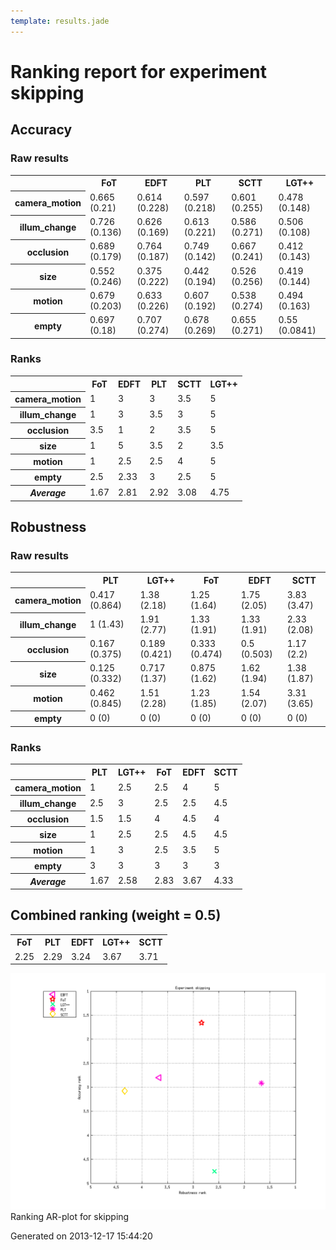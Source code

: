 ```yaml
---
template: results.jade
---
```

<div class='results'>
<h1 class="caption">Ranking report for experiment skipping</h1>
<h2>Accuracy</h2>
<h3>Raw results</h3>
<div class="table"><table>
<tr><th>&nbsp;</th><th>FoT</th><th>EDFT</th><th>PLT</th><th>SCTT</th><th>LGT++</th></tr>
<tr><th>camera_motion</th><td>0.665 (0.21)</td><td>0.614 (0.228)</td><td>0.597 (0.218)</td><td>0.601 (0.255)</td><td>0.478 (0.148)</td></tr>
<tr><th>illum_change</th><td>0.726 (0.136)</td><td>0.626 (0.169)</td><td>0.613 (0.221)</td><td>0.586 (0.271)</td><td>0.506 (0.108)</td></tr>
<tr><th>occlusion</th><td>0.689 (0.179)</td><td>0.764 (0.187)</td><td>0.749 (0.142)</td><td>0.667 (0.241)</td><td>0.412 (0.143)</td></tr>
<tr><th>size</th><td>0.552 (0.246)</td><td>0.375 (0.222)</td><td>0.442 (0.194)</td><td>0.526 (0.256)</td><td>0.419 (0.144)</td></tr>
<tr><th>motion</th><td>0.679 (0.203)</td><td>0.633 (0.226)</td><td>0.607 (0.192)</td><td>0.538 (0.274)</td><td>0.494 (0.163)</td></tr>
<tr><th>empty</th><td>0.697 (0.18)</td><td>0.707 (0.274)</td><td>0.678 (0.269)</td><td>0.655 (0.271)</td><td>0.55 (0.0841)</td></tr>
</table>
</div><h3>Ranks</h3>
<div class="table"><table>
<tr><th>&nbsp;</th><th>FoT</th><th>EDFT</th><th>PLT</th><th>SCTT</th><th>LGT++</th></tr>
<tr><th>camera_motion</th><td>1</td><td>3</td><td>3</td><td>3.5</td><td>5</td></tr>
<tr><th>illum_change</th><td>1</td><td>3</td><td>3.5</td><td>3</td><td>5</td></tr>
<tr><th>occlusion</th><td>3.5</td><td>1</td><td>2</td><td>3.5</td><td>5</td></tr>
<tr><th>size</th><td>1</td><td>5</td><td>3.5</td><td>2</td><td>3.5</td></tr>
<tr><th>motion</th><td>1</td><td>2.5</td><td>2.5</td><td>4</td><td>5</td></tr>
<tr><th>empty</th><td>2.5</td><td>2.33</td><td>3</td><td>2.5</td><td>5</td></tr>
<tr><th><em>Average</em></th><td>1.67</td><td>2.81</td><td>2.92</td><td>3.08</td><td>4.75</td></tr>
</table>
</div><h2>Robustness</h2>
<h3>Raw results</h3>
<div class="table"><table>
<tr><th>&nbsp;</th><th>PLT</th><th>LGT++</th><th>FoT</th><th>EDFT</th><th>SCTT</th></tr>
<tr><th>camera_motion</th><td>0.417 (0.864)</td><td>1.38 (2.18)</td><td>1.25 (1.64)</td><td>1.75 (2.05)</td><td>3.83 (3.47)</td></tr>
<tr><th>illum_change</th><td>1 (1.43)</td><td>1.91 (2.77)</td><td>1.33 (1.91)</td><td>1.33 (1.91)</td><td>2.33 (2.08)</td></tr>
<tr><th>occlusion</th><td>0.167 (0.375)</td><td>0.189 (0.421)</td><td>0.333 (0.474)</td><td>0.5 (0.503)</td><td>1.17 (2.2)</td></tr>
<tr><th>size</th><td>0.125 (0.332)</td><td>0.717 (1.37)</td><td>0.875 (1.62)</td><td>1.62 (1.94)</td><td>1.38 (1.87)</td></tr>
<tr><th>motion</th><td>0.462 (0.845)</td><td>1.51 (2.28)</td><td>1.23 (1.85)</td><td>1.54 (2.07)</td><td>3.31 (3.65)</td></tr>
<tr><th>empty</th><td>0 (0)</td><td>0 (0)</td><td>0 (0)</td><td>0 (0)</td><td>0 (0)</td></tr>
</table>
</div><h3>Ranks</h3>
<div class="table"><table>
<tr><th>&nbsp;</th><th>PLT</th><th>LGT++</th><th>FoT</th><th>EDFT</th><th>SCTT</th></tr>
<tr><th>camera_motion</th><td>1</td><td>2.5</td><td>2.5</td><td>4</td><td>5</td></tr>
<tr><th>illum_change</th><td>2.5</td><td>3</td><td>2.5</td><td>2.5</td><td>4.5</td></tr>
<tr><th>occlusion</th><td>1.5</td><td>1.5</td><td>4</td><td>4.5</td><td>4</td></tr>
<tr><th>size</th><td>1</td><td>2.5</td><td>2.5</td><td>4.5</td><td>4.5</td></tr>
<tr><th>motion</th><td>1</td><td>3</td><td>2.5</td><td>3.5</td><td>5</td></tr>
<tr><th>empty</th><td>3</td><td>3</td><td>3</td><td>3</td><td>3</td></tr>
<tr><th><em>Average</em></th><td>1.67</td><td>2.58</td><td>2.83</td><td>3.67</td><td>4.33</td></tr>
</table>
</div><h2>Combined ranking (weight = 0.5)</h2>
<div class="table"><table>
<tr><th>FoT</th><th>PLT</th><th>EDFT</th><th>LGT++</th><th>SCTT</th></tr>
<tr><td>2.25</td><td>2.29</td><td>3.24</td><td>3.67</td><td>3.71</td></tr>
</table>
</div><p class="plot"><img src="images/extra_ranking_skipping.png" alt="Ranking AR-plot for skipping" /><span class="caption">Ranking AR-plot for skipping</span></p>
<p class="timestamp">Generated on 2013-12-17 15:44:20</p>
</div>

